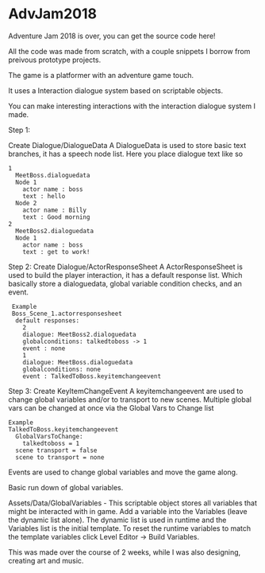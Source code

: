 # AdvJam2018
Adventure Jam 2018 is over, you can get the source code here!

All the code was made from scratch, with a couple snippets I borrow from preivous prototype projects.

The game is a platformer with an adventure game touch.

It uses a Interaction dialogue system based on scriptable objects. 

You can make interesting interactions with the interaction dialogue system I made.

Step 1:

Create Dialogue/DialogueData
  A DialogueData is used to store basic text branches, it has a speech node list. 
  Here you place dialogue text like so
  
    1
      MeetBoss.dialoguedata
      Node 1
        actor name : boss
        text : hello
      Node 2
        actor name : Billy
        text : Good morning
    2
      MeetBoss2.dialoguedata
      Node 1
        actor name : boss
        text : get to work!

Step 2: 
Create Dialogue/ActorResponseSheet
   A ActorResponseSheet is used to build the player interaction, it has a default response list.
   Which basically store a dialoguedata, global variable condition checks, and an event.
   
     Example
     Boss_Scene_1.actorresponsesheet
      default responses:
        2
        dialogue: MeetBoss2.dialoguedata
        globalconditions: talkedtoboss -> 1
        event : none
        1
        dialogue: MeetBoss.dialoguedata
        globalconditions: none
        event : TalkedToBoss.keyitemchangeevent
    
 Step 3:
 Create KeyItemChangeEvent
    A keyitemchangeevent are used to change global variables and/or to transport to new scenes. Multiple global vars can be changed at once via the Global Vars to Change list
    
    Example
    TalkedToBoss.keyitemchangeevent
      GlobalVarsToChange:
        talkedtoboss = 1
      scene transport = false
      scene to transport = none

Events are used to change global variables and move the game along. 

Basic run down of global variables.

Assets/Data/GlobalVariables - This scriptable object stores all variables that might be interacted with in game. Add a variable into the Variables (leave the dynamic list alone).
The dynamic list is used in runtime and the Variables list is the initial template. To reset the runtime variables to match the template variables click
Level Editor -> Build Variables.


This was made over the course of 2 weeks, while I was also designing, creating art and music.
